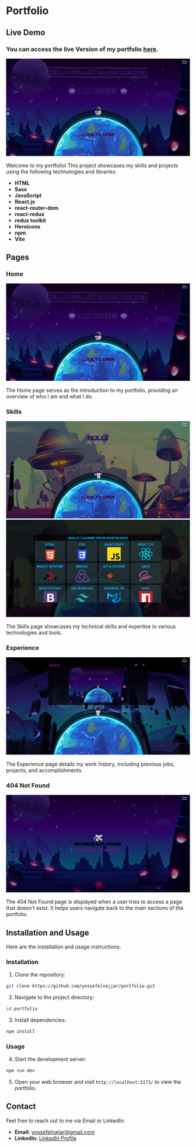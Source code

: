# Portfolio

## Live Demo

### You can access the live Version of my portfolio [here]([https://yossef-portfolio.netlify.app/](https://portfolio-yossef.vercel.app/)).

![Portfolio Screenshot](./src/images/pages/home.png)

Welcome to my portfolio! This project showcases my skills and projects using the following technologies and libraries:

- **HTML**
- **Sass**
- **JavaScript**
- **React.js**
- **react-router-dom**
- **react-redux**
- **redux toolkit**
- **Heroicons**
- **npm**
- **Vite**

## Pages

### Home

![Home Page Screenshot](./src/images/pages/home.png)

The Home page serves as the introduction to my portfolio, providing an overview of who I am and what I do.

### Skills

![Skills Page Screenshot](./src/images/pages/skills1.png)
![Skills-2 Page Screenshot](./src/images/pages/skills2.png)

The Skills page showcases my technical skills and expertise in various technologies and tools.

### Experience

![Experience Page Screenshot](./src/images/pages/experience.png)

The Experience page details my work history, including previous jobs, projects, and accomplishments.

### 404 Not Found

![404 Not Found Page Screenshot](./src/images/pages/notFound.png)

The 404 Not Found page is displayed when a user tries to access a page that doesn't exist. It helps users navigate back to the main sections of the portfolio.

## Installation and Usage

Here are the installation and usage instructions:

### Installation

1. Clone the repository:

```bash
git clone https://github.com/yossefelnajjar/portfolio.git
```

2. Navigate to the project directory:

```bash
cd portfolio
```

3. Install dependencies:

```bash
npm install
```

### Usage

4. Start the development server:

```bash
npm run dev
```

5. Open your web browser and visit `http://localhost:5173/` to view the portfolio.

## Contact

Feel free to reach out to me via Email or LinkedIn:

- **Email:** [yossefelnajjar@gmail.com](mailto:yossefelnajjar@gmail.com)
- **LinkedIn:** [LinkedIn Profile](https://www.linkedin.com/in/yossef-elnajjar/)
